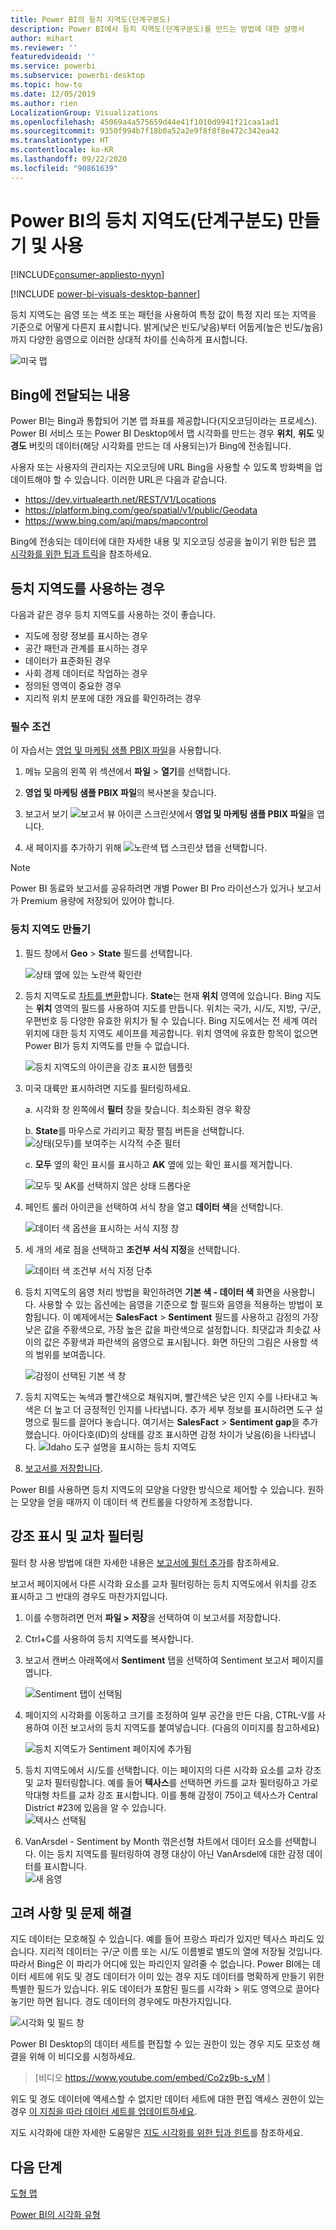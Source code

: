 ```yaml
---
title: Power BI의 등치 지역도(단계구분도)
description: Power BI에서 등치 지역도(단계구분도)를 만드는 방법에 대한 설명서
author: mihart
ms.reviewer: ''
featuredvideoid: ''
ms.service: powerbi
ms.subservice: powerbi-desktop
ms.topic: how-to
ms.date: 12/05/2019
ms.author: rien
LocalizationGroup: Visualizations
ms.openlocfilehash: 45069a4a575659d44e41f1010d9941f21caa1ad1
ms.sourcegitcommit: 9350f994b7f18b0a52a2e9f8f8f8e472c342ea42
ms.translationtype: HT
ms.contentlocale: ko-KR
ms.lasthandoff: 09/22/2020
ms.locfileid: "90861639"
---
```

# <a name="create-and-use-filled-maps-choropleth-maps-in-power-bi"></a>Power BI의 등치 지역도(단계구분도) 만들기 및 사용

[!INCLUDE[consumer-appliesto-nyyn](../includes/consumer-appliesto-nyyn.md)]

[!INCLUDE [power-bi-visuals-desktop-banner](../includes/power-bi-visuals-desktop-banner.md)]

등치 지역도는 음영 또는 색조 또는 패턴을 사용하여 특정 값이 특정 지리 또는 지역을 기준으로 어떻게 다른지 표시합니다.  밝게(낮은 빈도/낮음)부터 어둡게(높은 빈도/높음)까지 다양한 음영으로 이러한 상대적 차이를 신속하게 표시합니다.    

![미국 맵](media/power-bi-visualization-filled-maps-choropleths/large-map.png)

## <a name="what-is-sent-to-bing"></a>Bing에 전달되는 내용
Power BI는 Bing과 통합되어 기본 맵 좌표를 제공합니다(지오코딩이라는 프로세스). Power BI 서비스 또는 Power BI Desktop에서 맵 시각화를 만드는 경우 **위치**, **위도** 및 **경도** 버킷의 데이터(해당 시각화를 만드는 데 사용되는)가 Bing에 전송됩니다.

사용자 또는 사용자의 관리자는 지오코딩에 URL Bing을 사용할 수 있도록 방화벽을 업데이트해야 할 수 있습니다.  이러한 URL은 다음과 같습니다.
- https://dev.virtualearth.net/REST/V1/Locations    
- https://platform.bing.com/geo/spatial/v1/public/Geodata    
- https://www.bing.com/api/maps/mapcontrol

Bing에 전송되는 데이터에 대한 자세한 내용 및 지오코딩 성공을 높이기 위한 팁은 [맵 시각화를 위한 팁과 트릭](power-bi-map-tips-and-tricks.md)을 참조하세요.

## <a name="when-to-use-a-filled-map"></a>등치 지역도를 사용하는 경우
다음과 같은 경우 등치 지역도를 사용하는 것이 좋습니다.

* 지도에 정량 정보를 표시하는 경우
* 공간 패턴과 관계를 표시하는 경우
* 데이터가 표준화된 경우
* 사회 경제 데이터로 작업하는 경우
* 정의된 영역이 중요한 경우
* 지리적 위치 분포에 대한 개요를 확인하려는 경우

### <a name="prerequisites"></a>필수 조건
이 자습서는 [영업 및 마케팅 샘플 PBIX 파일](https://download.microsoft.com/download/9/7/6/9767913A-29DB-40CF-8944-9AC2BC940C53/Sales%20and%20Marketing%20Sample%20PBIX.pbix)을 사용합니다.
1. 메뉴 모음의 왼쪽 위 섹션에서 **파일** > **열기**를 선택합니다.
   
2. **영업 및 마케팅 샘플 PBIX 파일**의 복사본을 찾습니다.

1. 보고서 보기 ![보고서 뷰 아이콘 스크린샷](media/power-bi-visualization-kpi/power-bi-report-view.png)에서 **영업 및 마케팅 샘플 PBIX 파일**을 엽니다.

1. 새 페이지를 추가하기 위해 ![노란색 탭 스크린샷](media/power-bi-visualization-kpi/power-bi-yellow-tab.png) 탭을 선택합니다.

> [!NOTE]
> Power BI 동료와 보고서를 공유하려면 개별 Power BI Pro 라이선스가 있거나 보고서가 Premium 용량에 저장되어 있어야 합니다.    

### <a name="create-a-filled-map"></a>등치 지역도 만들기
1. 필드 창에서 **Geo** \> **State** 필드를 선택합니다.    

   ![상태 옆에 있는 노란색 확인란](media/power-bi-visualization-filled-maps-choropleths/power-bi-state.png)
2. 등치 지역도로 [차트를 변환](power-bi-report-change-visualization-type.md)합니다. **State**는 현재 **위치** 영역에 있습니다. Bing 지도는 **위치** 영역의 필드를 사용하여 지도를 만듭니다.  위치는 국가, 시/도, 지방, 구/군, 우편번호 등 다양한 유효한 위치가 될 수 있습니다. Bing 지도에서는 전 세계 여러 위치에 대한 등치 지역도 셰이프를 제공합니다. 위치 영역에 유효한 항목이 없으면 Power BI가 등치 지역도를 만들 수 없습니다.  

   ![등치 지역도의 아이콘을 강조 표시한 템플릿](media/power-bi-visualization-filled-maps-choropleths/img003.png)
3. 미국 대륙만 표시하려면 지도를 필터링하세요.

   a.  시각화 창 왼쪽에서 **필터** 창을 찾습니다. 최소화된 경우 확장

   b.  **State**를 마우스로 가리키고 확장 펼침 버튼을 선택합니다.  
   ![상태(모두)를 보여주는 시각적 수준 필터](media/power-bi-visualization-filled-maps-choropleths/img004.png)

   c.  **모두** 옆의 확인 표시를 표시하고 **AK** 옆에 있는 확인 표시를 제거합니다.

   ![모두 및 AK를 선택하지 않은 상태 드롭다운](media/power-bi-visualization-filled-maps-choropleths/img005.png)
4. 페인트 롤러 아이콘을 선택하여 서식 창을 열고 **데이터 색**을 선택합니다.

    ![데이터 색 옵션을 표시하는 서식 지정 창](media/power-bi-visualization-filled-maps-choropleths/power-bi-colors-data.png)

5. 세 개의 세로 점을 선택하고 **조건부 서식 지정**을 선택합니다.

    ![데이터 색 조건부 서식 지정 단추](media/power-bi-visualization-filled-maps-choropleths/power-bi-conditional.png)

6. 등치 지역도의 음영 처리 방법을 확인하려면 **기본 색 - 데이터 색** 화면을 사용합니다. 사용할 수 있는 옵션에는 음영을 기준으로 할 필드와 음영을 적용하는 방법이 포함됩니다. 이 예제에서는 **SalesFact** > **Sentiment** 필드를 사용하고 감정의 가장 낮은 값을 주황색으로, 가장 높은 값을 파란색으로 설정합니다. 최댓값과 최솟값 사이의 값은 주황색과 파란색의 음영으로 표시됩니다. 화면 하단의 그림은 사용할 색의 범위를 보여줍니다. 

    ![감정이 선택된 기본 색 창](media/power-bi-visualization-filled-maps-choropleths/power-bi-sentiment-field.png)

7. 등치 지역도는 녹색과 빨간색으로 채워지며, 빨간색은 낮은 인지 수를 나타내고 녹색은 더 높고 더 긍정적인 인지를 나타냅니다.  추가 세부 정보를 표시하려면 도구 설명으로 필드를 끌어다 놓습니다.  여기서는 **SalesFact** > **Sentiment gap**을 추가했습니다. 아이다호(ID)의 상태를 강조 표시하면 감정 차이가 낮음(6)을 나타냅니다.
   ![Idaho 도구 설명을 표시하는 등치 지역도](media/power-bi-visualization-filled-maps-choropleths/power-bi-idaho-filled-map.png)

10. [보고서를 저장합니다](../create-reports/service-report-save.md).

Power BI를 사용하면 등치 지역도의 모양을 다양한 방식으로 제어할 수 있습니다. 원하는 모양을 얻을 때까지 이 데이터 색 컨트롤을 다양하게 조정합니다. 

## <a name="highlighting-and-cross-filtering"></a>강조 표시 및 교차 필터링
필터 창 사용 방법에 대한 자세한 내용은 [보고서에 필터 추가](../create-reports/power-bi-report-add-filter.md)를 참조하세요.

보고서 페이지에서 다른 시각화 요소를 교차 필터링하는 등치 지역도에서 위치를 강조 표시하고 그 반대의 경우도 마찬가지입니다.

1. 이를 수행하려면 먼저 **파일 > 저장**을 선택하여 이 보고서를 저장합니다. 

2. Ctrl+C를 사용하여 등치 지역도를 복사합니다.

3. 보고서 캔버스 아래쪽에서 **Sentiment** 탭을 선택하여 Sentiment 보고서 페이지를 엽니다.

    ![Sentiment 탭이 선택됨](media/power-bi-visualization-filled-maps-choropleths/power-bi-sentiment-tab.png)

4. 페이지의 시각화를 이동하고 크기를 조정하여 일부 공간을 만든 다음, CTRL-V를 사용하여 이전 보고서의 등치 지역도를 붙여넣습니다. (다음의 이미지를 참고하세요)

   ![등치 지역도가 Sentiment 페이지에 추가됨](media/power-bi-visualization-filled-maps-choropleths/power-bi-map.png)

5. 등치 지역도에서 시/도를 선택합니다.  이는 페이지의 다른 시각화 요소를 교차 강조 및 교차 필터링합니다. 예를 들어 **텍사스**를 선택하면 카드를 교차 필터링하고 가로 막대형 차트를 교차 강조 표시합니다. 이를 통해 감정이 75이고 텍사스가 Central District #23에 있음을 알 수 있습니다.   
   ![텍사스 선택됨](media/power-bi-visualization-filled-maps-choropleths/power-bi-filter.png)
2. VanArsdel - Sentiment by Month 꺾은선형 차트에서 데이터 요소를 선택합니다. 이는 등치 지역도를 필터링하여 경쟁 대상이 아닌 VanArsdel에 대한 감정 데이터를 표시합니다.  
   ![새 음영](media/power-bi-visualization-filled-maps-choropleths/power-bi-vanarsdel.png)

## <a name="considerations-and-troubleshooting"></a>고려 사항 및 문제 해결
지도 데이터는 모호해질 수 있습니다.  예를 들어 프랑스 파리가 있지만 텍사스 파리도 있습니다. 지리적 데이터는 구/군 이름 또는 시/도 이름별로 별도의 열에 저장될 것입니다. 따라서 Bing은 이 파리가 어디에 있는 파리인지 알려줄 수 없습니다. Power BI에는 데이터 세트에 위도 및 경도 데이터가 이미 있는 경우 지도 데이터를 명확하게 만들기 위한 특별한 필드가 있습니다. 위도 데이터가 포함된 필드를 시각화 \> 위도 영역으로 끌어다 놓기만 하면 됩니다.  경도 데이터의 경우에도 마찬가지입니다.    

![시각화 및 필드 창](media/power-bi-visualization-filled-maps-choropleths/pbi-latitude.png)

Power BI Desktop의 데이터 세트를 편집할 수 있는 권한이 있는 경우 지도 모호성 해결을 위해 이 비디오를 시청하세요.

> [비디오 https://www.youtube.com/embed/Co2z9b-s_yM ]

위도 및 경도 데이터에 액세스할 수 없지만 데이터 세트에 대한 편집 액세스 권한이 있는 경우 [이 지침을 따라 데이터 세트를 업데이트하세요](https://support.office.com/article/Maps-in-Power-View-8A9B2AF3-A055-4131-A327-85CC835271F7).

지도 시각화에 대한 자세한 도움말은 [지도 시각화를 위한 팁과 힌트](./power-bi-map-tips-and-tricks.md)를 참조하세요.

## <a name="next-steps"></a>다음 단계

[도형 맵](desktop-shape-map.md)

[Power BI의 시각화 유형](power-bi-visualization-types-for-reports-and-q-and-a.md)
